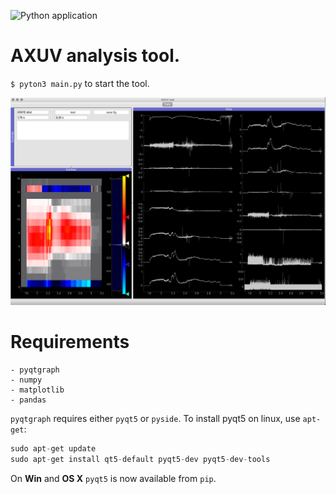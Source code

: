 ![Python application](https://github.com/queezz/AXUV/workflows/Python%20application/badge.svg)

# AXUV analysis tool.



`$ pyton3 main.py` to start the tool.



![UI](images/ui.png)



# Requirements

```
- pyqtgraph
- numpy
- matplotlib
- pandas
```

`pyqtgraph` requires either `pyqt5` or `pyside`. To install pyqt5 on linux, use `apt-get`:

```py
sudo apt-get update
sudo apt-get install qt5-default pyqt5-dev pyqt5-dev-tools
```

On **Win** and **OS X**  `pyqt5` is now available from `pip`.
